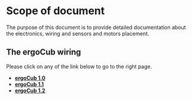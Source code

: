 # Scope of document
The purpose of this document is to provide detailed documentation about the electronics, wiring and sensors and motors placement.

## The ergoCub wiring  
Please click on any of the link below to go to the right page.

- [**ergoCub 1.0**](ergoCub1_0.md)
- [**ergoCub 1.1**](ergoCub1_1.md)
- [**ergoCub 1.2**](ergoCub1_2.md)

